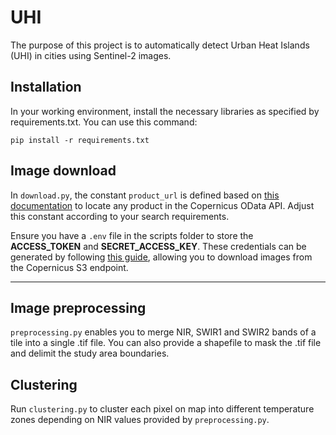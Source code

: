 # UHI

The purpose of this project is to automatically detect Urban Heat Islands (UHI) in cities using Sentinel-2 images.

## Installation

In your working environment, install the necessary libraries as specified by requirements.txt. You can use this command:

`pip install -r requirements.txt`

## Image download

In `download.py`, the constant `product_url` is defined based on [this documentation](https://documentation.dataspace.copernicus.eu/APIs/OData.html) to locate any product in the Copernicus OData API. Adjust this constant according to your search requirements.

Ensure you have a `.env` file in the scripts folder to store the **ACCESS_TOKEN** and **SECRET_ACCESS_KEY**. These credentials can be generated by following [this guide](https://documentation.dataspace.copernicus.eu/APIs/S3.html), allowing you to download images from the Copernicus S3 endpoint.

---

## Image preprocessing

`preprocessing.py` enables you to merge NIR, SWIR1 and SWIR2 bands of a tile into a single .tif file. You can also provide a shapefile to mask the .tif file and delimit the study area boundaries.

## Clustering
Run `clustering.py` to cluster each pixel on map into different temperature zones depending on NIR values provided by `preprocessing.py`.